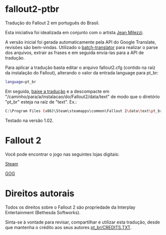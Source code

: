 # fallout2-ptbr
Tradução do Fallout 2 em português do Brasil.

Esta iniciativa foi idealizada em conjunto com o artista [Jean Milezzi](http://www.jeanmilezzi.com.br/).

A versão inicial foi gerada automaticamente pela API do Google Translate, revisões são bem-vindas.
Utilizado o [batch-translator](https://github.com/michelmilezzi/batch-translator) para realizar o parse dos arquivos, extrair as frases e em seguida envia-las para a API de tradução.

Para aplicar a tradução basta editar o arquivo fallout2.cfg (contido na raíz da instalação do Fallout), alterando o valor da entrada language para pt_br:
```sh
language=pt_br
```
Em seguida, [baixe a tradução](https://github.com/michelmilezzi/fallout2-ptbr/releases) e a descompacte em "/caminho/para/a/instalacao/do/Fallout2/data/text" de modo que o diretório "pt_br" esteja na raíz de "text". Ex.:
```sh
C:\Program Files (x86)\Steam\steamapps\common\Fallout 2\data\text\pt_br
```
Testado na versão 1.02. 

# Fallout 2
Você pode encontrar o jogo nas seguintes lojas digitais:

[Steam](http://store.steampowered.com/app/38410/Fallout_2_A_Post_Nuclear_Role_Playing_Game/)

[GOG](https://www.gog.com/game/fallout_2)

# Direitos autorais

Todos os direitos sobre o Fallout 2 são propriedade da Interplay Entertainment (Bethesda Softworks).

Sinta-se à vontade para revisar, compartilhar e utilizar esta tradução, desde que mantenha o crédito aos seus autores [pt_br/CREDITS.TXT](pt_br/CREDITS.TXT).

